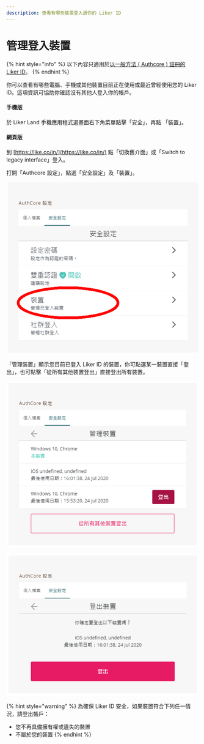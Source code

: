 ```yaml
---
description: 查看有哪些裝置登入過你的 Liker ID
---
```


# 管理登入裝置

{% hint style="info" %}
以下內容只適用於[以一般方法 ( Authcore ) 註冊的 Liker ID](./)。
{% endhint %}

你可以查看有哪些電腦、手機或其他裝置目前正在使用或最近曾經使用您的 Liker ID。這項資訊可協助你確認沒有其他人登入你的帳戶。

#### 手機版

於 Liker Land 手機應用程式選畫面右下角菜單點擊「安全」，再點 「裝置」。

#### 網頁版

到 [https://like.co/in/](https://like.co/in/) 點「切換舊介面」或「Switch to legacy interface」登入。

打開「Authcore 設定」，點選「安全設定」及「裝置」。

![](../../../.gitbook/assets/管理登入裝置1.png)

「管理裝置」顯示您目前已登入 Liker ID 的裝置，你可點選某一裝置直接「登出」，也可點擊「從所有其他裝置登出」直接登出所有裝置。

![](../../../.gitbook/assets/管理登入裝置2.png)

![](../../../.gitbook/assets/管理登入裝置3.png)

{% hint style="warning" %}
為確保 Liker ID 安全，如果裝置符合下列任一情況，請登出帳戶：

* 您不再具備擁有權或遺失的裝置
* 不屬於您的裝置
{% endhint %}
